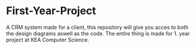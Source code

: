 # First-Year-Project
A CRM system made for a client, this repository will give you acces to both the design diagrams aswell as the code. The entire thing is made for 1. year project at KEA Computer Science.
